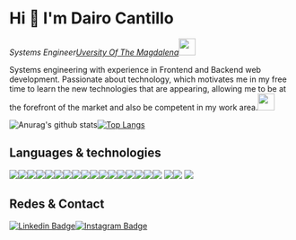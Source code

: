 # Hi 👋 I'm Dairo Cantillo

<p><em>Systems Engineer<a href="http://www.unb.br">Uversity Of The Magdalena</a><img src="https://media.giphy.com/media/fYSnHlufseco8Fh93Z/giphy.gif" width="30">
</em></p>

Systems engineering with experience in Frontend and Backend web development. Passionate about technology, which motivates me in my free time to learn the new technologies that are appearing, allowing me to be at the forefront of the market and also be competent in my work area.<img src="https://media.giphy.com/media/WUlplcMpOCEmTGBtBW/giphy.gif" width="30"> 



![Anurag's github stats](https://github-readme-stats.vercel.app/api?username=DairoCantillo&show_icons=true&theme=dark)[![Top Langs](https://github-readme-stats.vercel.app/api/top-langs/?username=DairoCantillo&layout=compact&theme=dark)](https://github.com/anuraghazra/github-readme-stats)



## Languages & technologies

<img src = "https://img.shields.io/badge/-HTML5-E34F26?style=flat&logo=html5&logoColor=white"><img src = "https://img.shields.io/badge/-CSS3-1572B6?style=flat&logo=css3&logoColor=white"><img src="http://img.shields.io/badge/-VueJs-430098?style=flat&logo=vue.js&logoColor=verde"><img src="https://img.shields.io/badge/-Bootstrap-563D7C?style=flat&logo=bootstrap&logoColor=white"><img src="https://img.shields.io/badge/-JavaScript-eed718?style=flat&logo=javascript&logoColor=ffffff"><!--<img src="https://img.shields.io/badge/-Sass-cc6699?style=flat&logo=sass&logoColor=ffffff">--><img src="https://img.shields.io/badge/-React-000000?style=flat&logo=react&logoColor=00c8ff"><img src="https://img.shields.io/badge/-MongoDB-4DB33D?style=flat&logo=mongodb&logoColor=FFFFFF"><!--<img src="https://img.shields.io/badge/-GraphQL-e535ab?style=flat&logo=graphql&logoColor=FFFFFF">--><img src="https://img.shields.io/badge/-MySQL-F29111?style=flat&logo=mysql&logoColor=FFFFFF"><img src="https://img.shields.io/badge/-Express.js-787878?style=flat"><img src="https://img.shields.io/badge/-Node.js-3C873A?style=flat&logo=Node.js&logoColor=white"><img src="https://img.shields.io/badge/-Firebase-FFA611?style=flat&logo=firebase&logoColor=FFFFFF"><img src="https://img.shields.io/badge/-Progressive Web Apps-5A0FC8?style=flat"><img src="http://img.shields.io/badge/-Git-F1502F?style=flat&logo=git&logoColor=FFFFFF"><img src="http://img.shields.io/badge/-Github-000000?style=flat&logo=github&logoColor=FFFFFF"><img src="http://img.shields.io/badge/-VS%20Code-007ACC?style=flat&logo=visual%20studio%20code&logoColor=white"><img src="http://img.shields.io/badge/-Heroku-430098?style=flat&logo=heroku&logoColor=white"><img src="http://img.shields.io/badge/-Java-F89820?style=flat&logo=java&logoColor=white"> <img src="https://img.shields.io/badge/-C%20&%20C++-659ad2?style=flat&logo=c%2B%2B&logoColor=ffffff"><img src="https://img.shields.io/badge/-Python-black?style=flat&logo=python&logoColor=white"> 
<img src="https://img.shields.io/badge/-Django-black?style=flat&logo=django&logoColor=blue"> 



## Redes & Contact

[![Linkedin Badge](https://img.shields.io/badge/-LinkedIn-0e76a8?style=flat-square&logo=Linkedin&logoColor=white)](www.linkedin.com/in/deca)<!--[![Website Badge](https://img.shields.io/badge/Website-3b5998?style=flat-square&logo=google-chrome&logoColor=white)](https://iampavangandhi.github.io/)-->[![Instagram Badge](https://img.shields.io/badge/-Instagram-e4405f?style=flat-square&logo=Instagram&logoColor=white)](https://www.instagram.com/dca.py/)



<!--
**DairoCantillo/DairoCantillo** is a ✨ _special_ ✨ repository because its `README.md` (this file) appears on your GitHub profile.

Here are some ideas to get you started:

- 🔭 I’m currently working on ...
- 🌱 I’m currently learning ...
- 👯 I’m looking to collaborate on ...
- 🤔 I’m looking for help with ...
- 💬 Ask me about ...
- 📫 How to reach me: ...
- 😄 Pronouns: ...
- ⚡ Fun fact: ...
-->
